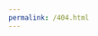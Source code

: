 ```yaml
---
permalink: /404.html
---
```



<!DOCTYPE html>
<html lang="en">
<head>
    <meta charset="UTF-8">
    <meta name="viewport" content="width=device-width, initial-scale=1.0">
    <title>404 - Page Not Found</title>
    <style>
        /* 404 page styles */
        .page_404 {
            padding: 40px 0;
            background: #fff;
            font-family: 'Arvo', serif;
        }
        .page_404 img {
            width: 100%;
        }
        .four_zero_four_bg {
            background-image: url(https://cdn.dribbble.com/users/285475/screenshots/2083086/dribbble_1.gif);
            height: 400px;
            background-position: center;
        }
        .four_zero_four_bg h1 {
            font-size: 80px;
        }
        .four_zero_four_bg h3 {
            font-size: 80px;
        }
        .link_404 {
            color: #fff!important;
            padding: 10px 20px;
            background: #39ac31;
            margin: 20px 0;
            display: inline-block;
        }
        .contant_box_404 {
            margin-top: -50px;
            text-align: center;
        }

        .text-center {
            text-align: center;
        }
    </style>
</head>
<body>
    <section class="page_404">
        <div class="container">
            <div class="row">
                <div class="col-sm-12">
                    <div class="col-sm-10 col-sm-offset-1 text-center">
                        <div class="four_zero_four_bg">
                            <h1 class="text-center">404</h1>
                        </div>
                        <div class="contant_box_404">
                            <h3 class="h2">Look like you're lost</h3>
                            <p>The page you are looking for is not available!</p>
                            <a href="/" class="link_404">Go to Home</a>
                        </div>
                    </div>
                </div>
            </div>
        </div>
    </section>
</body>
</html>
